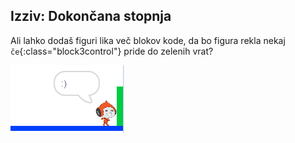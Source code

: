 ## Izziv: Dokončana stopnja

Ali lahko dodaš figuri lika več blokov kode, da bo figura rekla nekaj `če`{:class="block3control"} pride do zelenih vrat?

![posnetek zaslona](images/dodge-win.png)